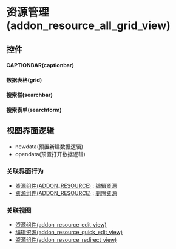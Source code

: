 # 资源管理(addon_resource_all_grid_view)  <!-- {docsify-ignore-all} -->



## 控件
#### CAPTIONBAR(captionbar)
#### 数据表格(grid)
#### 搜索栏(searchbar)
#### 搜索表单(searchform)

## 视图界面逻辑
  * newdata(预置新建数据逻辑)
  * opendata(预置打开数据逻辑)


### 关联界面行为
  * [资源组件(ADDON_RESOURCE)](module/Base/addon_resource) : [编辑资源](module/Base/addon_resource#界面行为)
  * [资源组件(ADDON_RESOURCE)](module/Base/addon_resource) : [删除资源](module/Base/addon_resource#界面行为)

### 关联视图
  * [资源组件(addon_resource_edit_view)](app/view/addon_resource_edit_view)
  * [编辑资源(addon_resource_quick_edit_view)](app/view/addon_resource_quick_edit_view)
  * [资源组件(addon_resource_redirect_view)](app/view/addon_resource_redirect_view)

<script>
 const { createApp } = Vue
  createApp({
    data() {
      return {

      }
    }
  }).use(ElementPlus).mount('#app')
</script>